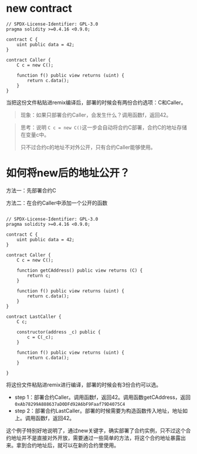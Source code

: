 # new contract

```solidity
// SPDX-License-Identifier: GPL-3.0
pragma solidity >=0.4.16 <0.9.0;

contract C {
    uint public data = 42;
}

contract Caller {
    C c = new C();

    function f() public view returns (uint) {
        return c.data();
    }
}
```

当把这份文件粘贴进remix编译后，部署的时候会有两份合约选项：C和Caller。

> 现象：如果只部署合约Caller，会发生什么？调用函数f，返回42。

> 思考：说明 `C c = new C()`这一步会自动将合约C部署，合约C的地址存储在变量c中。
>
> 只不过合约c的地址不对外公开，只有合约Caller能够使用。

# 如何将new后的地址公开？

方法一：先部署合约C

方法二：在合约Caller中添加一个公开的函数

```solidity

// SPDX-License-Identifier: GPL-3.0
pragma solidity >=0.4.16 <0.9.0;

contract C {
    uint public data = 42;
}

contract Caller {
    C c = new C();

    function getCAddress() public view returns (C) {
        return c;
    }

    function f() public view returns (uint) {
        return c.data();
    }
}

contract LastCaller {
    C c;
  
    constructor(address _c) public {
        c = C(_c);
    }

    function f() public view returns (uint) {
        return c.data();
    }

}
```

将这份文件粘贴进remix进行编译，部署的时候会有3份合约可以选。

- step 1：部署合约Caller。调用函数f，返回42。调用函数getCAddress，返回 `0xAb78299A888637aD0DFd92A6bF9Faaf79D4075C4`
- step 2：部署合约LastCaller。部署的时候需要为构造函数传入地址，地址如上。调用函数f，返回42。

这个例子特别好地说明了，通过new关键字，确实部署了合约实例，只不过这个合约地址并不是直接对外开放，需要通过一些简单的方法，将这个合约地址暴露出来。拿到合约地址后，就可以在新的合约里使用。

